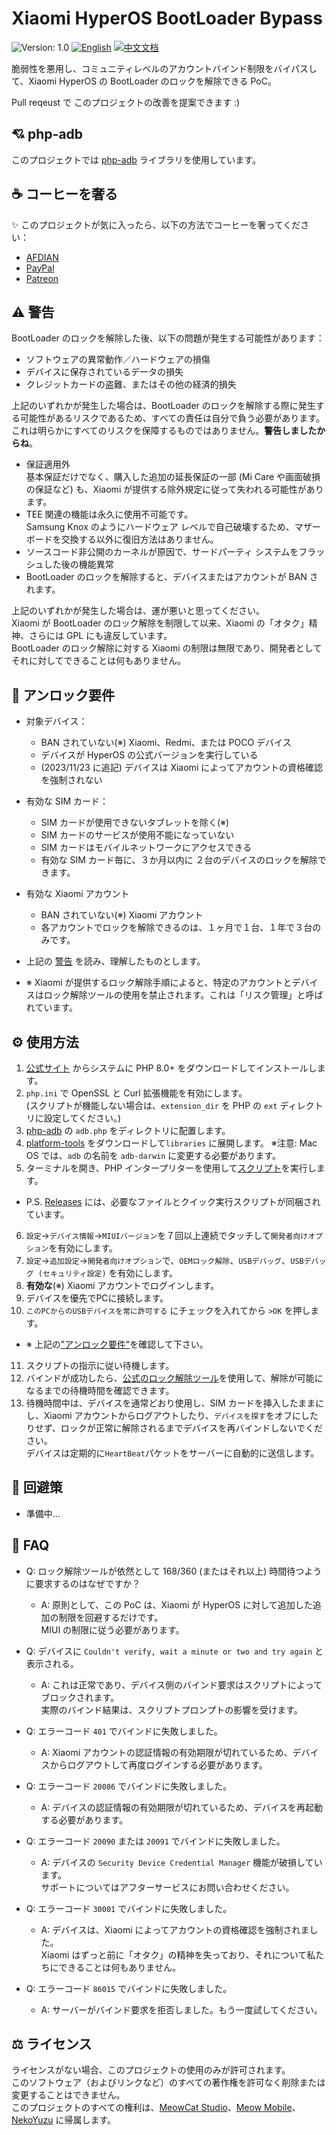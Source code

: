# Xiaomi HyperOS BootLoader Bypass

![Version: 1.0](https://img.shields.io/badge/Version-1.0-brightgreen?style=for-the-badge) [![English](https://img.shields.io/badge/English-brightgreen?style=for-the-badge)](README.md) [![中文文档](https://img.shields.io/badge/中文文档-brightgreen?style=for-the-badge)](README-zh.md)

脆弱性を悪用し、コミュニティレベルのアカウントバインド制限をバイパスして、Xiaomi HyperOS の BootLoader のロックを解除できる PoC。

Pull reqeust で このプロジェクトの改善を提案できます :)

## 💘 php-adb

このプロジェクトでは [php-adb](https://github.com/MlgmXyysd/php-adb) ライブラリを使用しています。

## ☕ コーヒーを奢る

✨ このプロジェクトが気に入ったら、以下の方法でコーヒーを奢ってください：

 - [AFDIAN](https://afdian.net/@MlgmXyysd)
 - [PayPal](https://paypal.me/MlgmXyysd)
 - [Patreon](https://www.patreon.com/MlgmXyysd)

## ⚠️ 警告

BootLoader のロックを解除した後、以下の問題が発生する可能性があります：

- ソフトウェアの異常動作／ハードウェアの損傷
- デバイスに保存されているデータの損失
- クレジットカードの盗難、またはその他の経済的損失

上記のいずれかが発生した場合は、BootLoader のロックを解除する際に発生する可能性があるリスクであるため、すべての責任は自分で負う必要があります。  
これは明らかにすべてのリスクを保障するものではありません。**警告しましたからね**。

- 保証適用外  
  基本保証だけでなく、購入した追加の延長保証の一部 (Mi Care や画面破損の保証など) も、Xiaomi が提供する除外規定に従って失われる可能性があります。
- TEE 関連の機能は永久に使用不可能です。  
  Samsung Knox のようにハードウェア レベルで自己破壊するため、マザーボードを交換する以外に復旧方法はありません。
- ソースコード非公開のカーネルが原因で、サードパーティ システムをフラッシュした後の機能異常
- BootLoader のロックを解除すると、デバイスまたはアカウントが BAN されます。

上記のいずれかが発生した場合は、運が悪いと思ってください。  
Xiaomi が BootLoader のロック解除を制限して以来、Xiaomi の「オタク」精神、さらには GPL にも違反しています。  
BootLoader のロック解除に対する Xiaomi の制限は無限であり、開発者としてそれに対してできることは何もありません。

## 📲 アンロック要件

- 対象デバイス：
  - BAN されていない(※) Xiaomi、Redmi、または POCO デバイス
  - デバイスが HyperOS の公式バージョンを実行している
  - (2023/11/23 に追記) デバイスは Xiaomi によってアカウントの資格確認を強制されない
- 有効な SIM カード：
  - SIM カードが使用できないタブレットを除く(※)
  - SIM カードのサービスが使用不能になっていない
  - SIM カードはモバイルネットワークにアクセスできる
  - 有効な SIM カード毎に、３か月以内に ２台のデバイスのロックを解除できます。
- 有効な Xiaomi アカウント
  - BAN されていない(※) Xiaomi アカウント
  - 各アカウントでロックを解除できるのは、１ヶ月で１台、１年で３台のみです。
- 上記の [警告](#%EF%B8%8F-警告) を読み、理解したものとします。

- ※ Xiaomi が提供するロック解除手順によると、特定のアカウントとデバイスはロック解除ツールの使用を禁止されます。これは「リスク管理」と呼ばれています。

## ⚙️ 使用方法
1. [公式サイト](https://www.php.net/downloads) からシステムに PHP 8.0+ をダウンロードしてインストールします。
2. `php.ini` で OpenSSL と Curl 拡張機能を有効にします。  
  (スクリプトが機能しない場合は、`extension_dir` を PHP の `ext` ディレクトリに設定してください。)
3. [php-adb](https://github.com/MlgmXyysd/php-adb) の `adb.php` をディレクトリに配置します。
4. [platform-tools](https://developer.android.com/studio/releases/platform-tools?hl=ja#downloads) をダウンロードして`libraries` に展開します。
  ※注意: Mac OS では、`adb` の名前を `adb-darwin` に変更する必要があります。
5. ターミナルを開き、PHP インタープリターを使用して[スクリプト](../bypass.php)を実行します。

- P.S. [Releases](https://github.com/MlgmXyysd/Xiaomi-HyperOS-BootLoader-Bypass/releases/latest) には、必要なファイルとクイック実行スクリプトが同梱されています。

6. `設定`→`デバイス情報`→`MIUIバージョン`を７回以上連続でタッチして`開発者向けオプション`を有効にします。
7. `設定`→`追加設定`→`開発者向けオプション`で、`OEMロック解除`、`USBデバッグ`、`USBデバッグ (セキュリティ設定)` を有効にします。
8. **有効な**(※) Xiaomi アカウントでログインします。
9. デバイスを優先でPCに接続します。
10. `このPCからのUSBデバイスを常に許可する` にチェックを入れてから `>OK` を押します。

- ※ 上記の["アンロック要件"](#-アンロック要件)を確認して下さい。

11. スクリプトの指示に従い待機します。
12. バインドが成功したら、[公式のロック解除ツール](https://www.miui.com/unlock/index.html)を使用して、解除が可能になるまでの待機時間を確認できます。
13. 待機時間中は、デバイスを通常どおり使用し、SIM カードを挿入したままにし、Xiaomi アカウントからログアウトしたり、`デバイスを探す`をオフにしたりせず、ロックが正常に解除されるまでデバイスを再バインドしないでください。  
  デバイスは定期的に`HeartBeat`パケットをサーバーに自動的に送信します。

## 📖 回避策

- 準備中...

## 🔖 FAQ

- Q: ロック解除ツールが依然として 168/360 (またはそれ以上) 時間待つように要求するのはなぜですか？
  - A: 原則として、この PoC は、Xiaomi が HyperOS に対して追加した追加の制限を回避するだけです。  
    MIUI の制限に従う必要があります。

- Q: デバイスに `Couldn't verify, wait a minute or two and try again` と表示される。
  - A: これは正常であり、デバイス側のバインド要求はスクリプトによってブロックされます。  
    実際のバインド結果は、スクリプトプロンプトの影響を受けます。

- Q: エラーコード `401` でバインドに失敗しました。
  - A: Xiaomi アカウントの認証情報の有効期限が切れているため、デバイスからログアウトして再度ログインする必要があります。

- Q: エラーコード `20086` でバインドに失敗しました。
  - A: デバイスの認証情報の有効期限が切れているため、デバイスを再起動する必要があります。

- Q: エラーコード `20090` または `20091` でバインドに失敗しました。
  - A: デバイスの `Security Device Credential Manager` 機能が破損しています。  
    サポートについてはアフターサービスにお問い合わせください。

- Q: エラーコード `30001` でバインドに失敗しました。
  - A: デバイスは、Xiaomi によってアカウントの資格確認を強制されました。  
    Xiaomi はずっと前に「オタク」の精神を失っており、それについて私たちにできることは何もありません。

- Q: エラーコード `86015` でバインドに失敗しました。
  - A: サーバーがバインド要求を拒否しました。もう一度試してください。

## ⚖️ ライセンス

ライセンスがない場合、このプロジェクトの使用のみが許可されます。  
このソフトウェア（およびリンクなど）のすべての著作権を許可なく削除または変更することはできません。  
このプロジェクトのすべての権利は、[MeowCat Studio](https://github.com/MeowCat-Studio)、[Meow Mobile](https://github.com/Meow-Mobile)、[NekoYuzu](https://github.com/MlgmXyysd) に帰属します。
